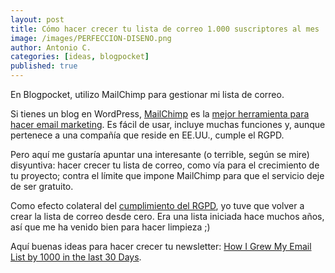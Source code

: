 ```yaml
---
layout: post
title: Cómo hacer crecer tu lista de correo 1.000 suscriptores al mes
image: /images/PERFECCION-DISENO.png
author: Antonio C.
categories: [ideas, blogpocket]
published: true
---
```


En Blogpocket, utilizo MailChimp para gestionar mi lista de correo. 

Si tienes un blog en WordPress, [MailChimp](https://www.blogpocket.com/2018/02/06/mailchimp-y-wordpress-newsletter/) es la [mejor herramienta para hacer email marketing](https://www.blogpocket.com/2017/12/17/email-marketing/). Es fácil de usar, incluye muchas funciones y, aunque pertenece a una compañía que reside en EE.UU., cumple el RGPD.

Pero aquí me gustaría apuntar una interesante (o terrible, según se mire) disyuntiva: hacer crecer tu lista de correo, como vía para el crecimiento de tu proyecto; contra el límite que impone MailChimp para que el servicio deje de ser gratuito.

Como efecto colateral del [cumplimiento del RGPD](https://www.blogpocket.com/2018/01/20/adaptar-formularios-rgpd/), yo tuve que volver a crear la lista de correo desde cero. Era una lista iniciada hace muchos años, así que me ha venido bien para hacer limpieza ;)

Aquí buenas ideas para hacer crecer tu newsletter: [How I Grew My Email List by 1000 in the last 30 Days](https://medium.com/@shauntagrimes/how-i-grew-my-email-list-by-1000-in-the-last-30-days-3cd1f221eeb0).
